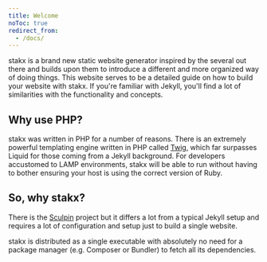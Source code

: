 ```yaml
---
title: Welcome
noToc: true
redirect_from:
  - /docs/
---
```


stakx is a brand new static website generator inspired by the several out there and builds upon them to introduce a different and more organized way of doing things. This website serves to be a detailed guide on how to build your website with stakx. If you're familiar with Jekyll, you'll find a lot of similarities with the functionality and concepts.

## Why use PHP?

stakx was written in PHP for a number of reasons. There is an extremely powerful templating engine written in PHP called [Twig](http://twig.sensiolabs.org/), which far surpasses Liquid for those coming from a Jekyll background. For developers accustomed to LAMP environments, stakx will be able to run without having to bother ensuring your host is using the correct version of Ruby.

## So, why stakx?

There is the [Sculpin](https://sculpin.io/) project but it differs a lot from a typical Jekyll setup and requires a lot of configuration and setup just to build a single website.

stakx is distributed as a single executable with absolutely no need for a package manager (e.g. Composer or Bundler) to fetch all its dependencies.
